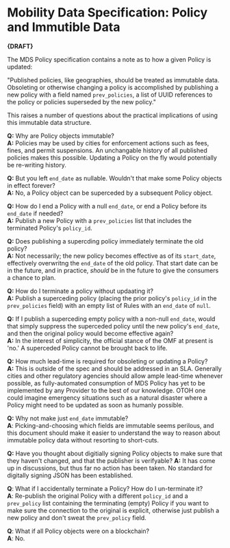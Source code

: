 # Mobility Data Specification: Policy and Immutible Data

**{DRAFT}**

The MDS Policy specification contains a note as to how a given Policy is updated:

"Published policies, like geographies, should be treated as immutable data. Obsoleting or otherwise changing a policy is accomplished by publishing a new policy with a field named `prev_policies`, a list of UUID references to the policy or policies superseded by the new policy."

This raises a number of questions about the practical implications of using this immutable data structure.  

**Q:** Why are Policy objects immutable? <br/>
**A:** Policies may be used by cities for enforcement actions such as fees, fines, and permit suspensions.  An unchangable history of all published policies makes this possible.  Updating a Policy on the fly would potentially be re-writing history.

**Q:** But you left `end_date` as nullable.  Wouldn't that make some Policy objects in effect forever? <br/>
**A:** No, a Policy object can be superceded by a subsequent Policy object.

**Q:** How do I end a Policy with a null `end_date`, or end a Policy before its `end_date` if needed? <br/>
**A:** Publish a new Policy with a `prev_policies` list that includes the terminated Policy's `policy_id`.

**Q:** Does publishing a supercding policy immediately terminate the old policy? <br/>
**A:** Not necessarily; the new policy becomes effective as of its `start_date`, effectively overwritng the `end_date` of the old policy.  That start date can be in the future, and in practice, *should* be in the future to give the consumers a chance to plan.

**Q:** How do I terminate a policy without updaating it? <br/>
**A:** Publish a superceding policy (placing the prior policy's `policy_id` in the `prev_policies` field) with an empty list of Rules with an `end_date` of `null`.

**Q:** If I publish a superceding empty policy with a non-null `end_date`, would that simply suppress the superceded policy until the new policy's `end_date`, and then the original policy would become effective again? <br/>
**A:** In the interest of simplicity, the official stance of the OMF at present is 'no.'  A superceded Policy cannot be brought back to life.

**Q:** How much lead-time is required for obsoleting or updating a Policy? <br/>
**A:** This is outside of the spec and should be addressed in an SLA.  Generally cities and other regulatory agencies should allow ample lead-time whenever possible, as fully-automated consumption of MDS Policy has yet to be implemented by any Provider to the best of our knowledge.  OTOH one could imagine emergency situations such as a natural disaster where a Policy might need to be updated as soon as humanly possible.

**Q:** Why not make just `end_date` immutable? <br/>
**A**: Picking-and-choosing which fields are immutable seems perilous, and this document should make it easier to understand the way to reason about immutable policy data without resorting to short-cuts.

**Q:** Have you thought about digitially signing Policy objects to make sure that they haven't changed, and that the publisher is verifyable?
**A:** It has come up in discussions, but thus far no action has been taken.  No standard for digitally signing JSON has been established.

**Q**: What if I accidentally terminate a Policy?  How do I un-terminate it? <br/>
**A**: Re-publish the original Policy with a different `policy_id` and a `prev_policy` list containing the terminating (empty) Policy if you want to make sure the connection to the original is explicit, otherwise just publish a new policy and don't sweat the `prev_policy` field.

**Q**: What if all Policy objects were on a blockchain? <br/>
**A**: No.
